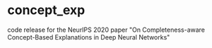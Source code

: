 # concept_exp
code release for the NeurIPS 2020 paper "On Completeness-aware Concept-Based Explanations in Deep Neural Networks"
